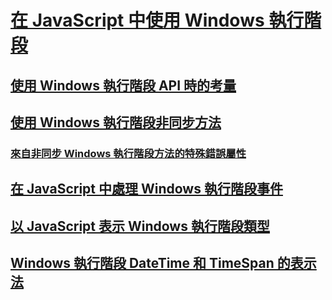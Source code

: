 # [在 JavaScript 中使用 Windows 執行階段](using-the-windows-runtime-in-javascript.md)
## [使用 Windows 執行階段 API 時的考量](considerations-when-using-the-windows-runtime-api.md)
## [使用 Windows 執行階段非同步方法](using-windows-runtime-asynchronous-methods.md)
### [來自非同步 Windows 執行階段方法的特殊錯誤屬性](special-error-properties-from-asynchronous-windows-runtime-methods.md)
## [在 JavaScript 中處理 Windows 執行階段事件](handling-windows-runtime-events-in-javascript.md)
## [以 JavaScript 表示 Windows 執行階段類型](javascript-representation-of-windows-runtime-types.md)
## [Windows 執行階段 DateTime 和 TimeSpan 的表示法](windows-runtime-datetime-and-timespan-representations.md)
